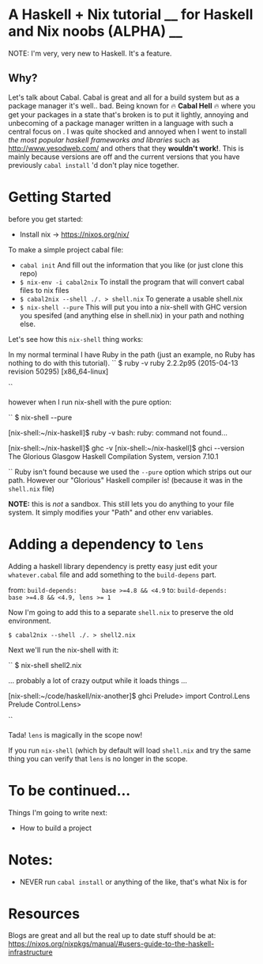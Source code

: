 # A Haskell + Nix tutorial __  for Haskell and Nix noobs (ALPHA) __

NOTE: I'm very, very new to Haskell. It's a feature. 

## Why?

Let's talk about Cabal. Cabal is great and all for a build system but as a package manager it's well.. bad. Being known for :fire: **Cabal Hell** :fire:  where you get your packages in a state that's broken is to put it lightly, annoying and unbecoming of a package manager written in a language with such a central focus on . I was quite shocked and annoyed when I went to install _the most popular haskell frameworks and libraries_ such as http://www.yesodweb.com/ and others that they **wouldn't work!**. This is mainly because versions are off and the current versions that you have previously `cabal install` 'd don't play nice together. 

# Getting Started
before you get started:
- Install nix -> https://nixos.org/nix/

To make a simple project cabal file:

- `cabal init` And fill out the information that you like (or just clone this repo)
- `$ nix-env -i cabal2nix`  To install the program that will convert cabal files to nix files
- `$ cabal2nix --shell ./. > shell.nix` To generate a usable shell.nix 
- `$ nix-shell --pure` This will put you into a nix-shell with GHC version you spesifed (and anything else in shell.nix) in your path and nothing else.

Let's see how this `nix-shell` thing works:

In my normal terminal I have Ruby in the path (just an example, no Ruby has nothing to do with this tutorial).
``
$ ruby -v
ruby 2.2.2p95 (2015-04-13 revision 50295) [x86_64-linux]

``

however when I run nix-shell with the pure option:

``
$ nix-shell --pure

[nix-shell:~/nix-haskell]$ ruby -v
bash: ruby: command not found...

[nix-shell:~/nix-haskell]$ ghc -v
[nix-shell:~/nix-haskell]$ ghci --version
The Glorious Glasgow Haskell Compilation System, version 7.10.1

``
Ruby isn't found because we used the `--pure` option which strips out our path. However our "Glorious" Haskell compiler is! (because it was in the `shell.nix` file)

**NOTE:** this is _not_ a sandbox. This still lets you do anything to your file system. It simply modifies your "Path" and other env variables.

# Adding a dependency to `lens`

Adding a haskell library dependency is pretty easy just edit your `whatever.cabal` file and add something to the `build-depens` part.

from:
``
  build-depends:       base >=4.8 && <4.9
``
to:
``
  build-depends:       base >=4.8 && <4.9, lens >= 1
``

Now I'm going to add this to a separate `shell.nix` to preserve the old environment.

``
$ cabal2nix --shell ./. > shell2.nix
``

Next we'll run the nix-shell with it:

``
$ nix-shell shell2.nix

... probably a lot of crazy output while it loads things ...

[nix-shell:~/code/haskell/nix-another]$ ghci
Prelude> import Control.Lens
Prelude Control.Lens> 

``

Tada! `lens` is magically in the scope now!

If you run `nix-shell` (which by default will load `shell.nix` and try the same thing you can verify that `lens` is no longer in the scope.

# To be continued...

Things I'm going to write next:

- How to build a project

# Notes:
- NEVER run `cabal install` or anything of the like, that's what Nix is for

# Resources
  Blogs are great and all but the real up to date stuff should be at: https://nixos.org/nixpkgs/manual/#users-guide-to-the-haskell-infrastructure

